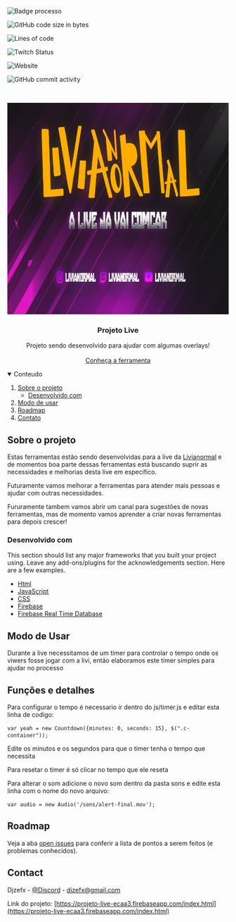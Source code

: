 <img src="https://img.shields.io/badge/Processo-Em%20desenvolvimento-red" alt="Badge processo">

![GitHub code size in bytes](https://img.shields.io/github/languages/code-size/MesopotamiaAlpha/Ferramentas-live)

![Lines of code](https://img.shields.io/tokei/lines/github/MesopotamiaAlpha/Ferramentas-live)

![Twitch Status](https://img.shields.io/twitch/status/livianormal?style=social)

![Website](https://img.shields.io/website?down_color=Red&down_message=Red&up_color=Green&up_message=Site%20online&url=https%3A%2F%2Fprojeto-live-ecaa3.firebaseapp.com%2Findex.html)

![GitHub commit activity](https://img.shields.io/github/commit-activity/y/MesopotamiaAlpha/Ferramentas-live)

<br />
<p align="center">
  <a href="https://www.twitch.tv/livianormal">
    <img src="img/tela de espera.png" alt="Logo" width="854" height="480">
  </a>

  <h3 align="center">Projeto Live</h3>

  <p align="center">
    Projeto sendo desenvolvido para ajudar com algumas overlays!
    <br />
    <br />
    <a href="https://projeto-live-ecaa3.firebaseapp.com/index.html">Conheça a ferramenta</a>
</p>

<details open="open">
  <summary>Conteudo</summary>
  <ol>
    <li>
      <a href="#Sobre-o-projeto">Sobre o projeto</a>
      <ul>
        <li><a href="#Desenvolvido-com">Desenvolvido com</a></li>
      </ul>
    </li>
    <li><a href="#Modo-de-usar">Modo de usar</a></li>
    <li><a href="#roadmap">Roadmap</a></li>
    <li><a href="#Contato">Contato</a></li>
  </ol>
</details>


## Sobre o projeto

Estas ferramentas estão sendo desenvolvidas para a live da <a target="_parent" type="link" href="https://www.twitch.tv/livianormal">Livianormal</a> e de momentos boa parte dessas ferramentas está buscando suprir as necessidades e melhorias desta live em especifico.</p>
<p>Futuramente vamos melhorar a ferramentas para atender mais pessoas e ajudar com outras necessidades.</p>
<p>Fururamente tambem vamos abrir um canal para sugestões de novas ferramentas, mas de momento vamos aprender a criar novas ferramentas para depois crescer!

### Desenvolvido com

This section should list any major frameworks that you built your project using. Leave any add-ons/plugins for the acknowledgements section. Here are a few examples.
* [Html](https://developer.mozilla.org/pt-BR/docs/Web/HTML)
* [JavaScript](https://developer.mozilla.org/pt-BR/docs/Web/JavaScript)
* [CSS](https://www.w3schools.com/css/)
* [Firebase](https://firebase.google.com/?hl=pt-br)
* [Firebase Real Time Database](https://firebase.google.com/docs/database)

## Modo de Usar

<p>Durante a live necessitamos de um timer para controlar o tempo onde os viwers fosse jogar com a livi, então elaboramos este timer simples para ajudar no processo<p>

<h2>Funções e detalhes</h2>

<p>Para configurar o tempo é necessario ir dentro do js/timer.js e editar esta linha de codigo:<p>

    var yeah = new Countdown({minutes: 0, seconds: 15}, $(".c-container"));

<p>Edite os minutos e os segundos para que o timer tenha o tempo que necessita<p>

<p>Para resetar o timer é só clicar no tempo que ele reseta<p>

<p>Para alterar o som adicione o novo som dentro da pasta sons e edite esta linha com o nome do novo arquivo: <p>

    var audio = new Audio('/sons/alert-final.mov');


## Roadmap

Veja a aba [open issues](https://github.com/MesopotamiaAlpha/Ferramentas-live/issues) para conferir a lista de pontos a serem feitos (e problemas conhecidos).


## Contact

Djzefx - [@Discord](258717029027151873) - djzefx@gmail.com

Link do projeto: [https://projeto-live-ecaa3.firebaseapp.com/index.html](https://projeto-live-ecaa3.firebaseapp.com/index.html)